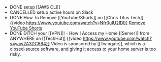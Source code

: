 - DONE setup [[AWS CLI]]
- CANCELLED setup active hours on Slack
- DONE How To Remove [[YouTube/Shorts]] on [[Chris Titus Tech]]
  {{video https://www.youtube.com/watch?v=Nfr0uIU2lDI}}
  [Remove YouTube Shorts](https://christitus.com/remove-youtube-shorts/)
- DONE DITCH your [[VPN]]! - How I Access my Home [[Server]] from ANYWHERE on [[TechHut]]
  {{video https://www.youtube.com/watch?v=yaw2A3DG664}}
  Video is sponsored by [[Twingate]], which is a closed-source software, and giving it access to your home server is too risky.